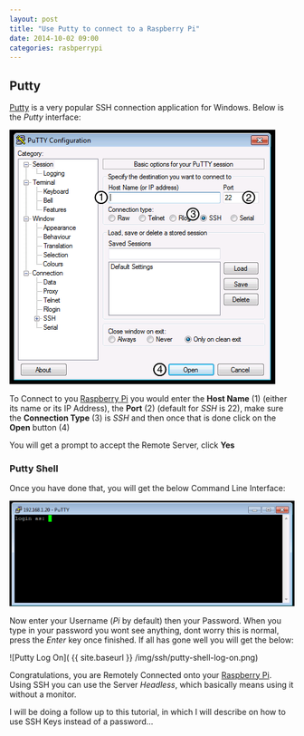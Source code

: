 ```yaml
---
layout: post
title: "Use Putty to connect to a Raspberry Pi"
date: 2014-10-02 09:00
categories: rasbperrypi
---
```


## Putty

[Putty][putty] is a very popular SSH connection application for Windows. Below is the _Putty_ interface:

![Putty](/img/ssh/putty.png) 

To Connect to you [Raspberry Pi](http://www.raspberrypi.org/) you would enter the **Host Name** (1) (either its name or its IP Address), the **Port** (2) (default for _SSH_ is 22), make sure the **Connection Type** (3) is _SSH_ and then once that is done click on the **Open** button (4)

You will get a prompt to accept the Remote Server, click **Yes**

### Putty Shell

Once you have done that, you will get the below Command Line Interface:

![Putty Shell](/img/ssh/putty-shell.png)

Now enter your Username (_Pi_ by default) then your Password. When you type in your password you wont see anything, dont worry this is normal, press the _Enter_ key once finished. If all has gone well you will get the below:

![Putty Log On]( {{ site.baseurl }} /img/ssh/putty-shell-log-on.png) 

Congratulations, you are Remotely Connected onto your [Raspberry Pi](http://www.raspberrypi.org/). Using SSH you can use the Server _Headless_, which basically means using it without a monitor.

I will be doing a follow up to this tutorial, in which I will describe on how to use SSH Keys instead of a password...



[git]: http://git-scm.com/
[putty]: http://www.chiark.greenend.org.uk/~sgtatham/putty/download.html